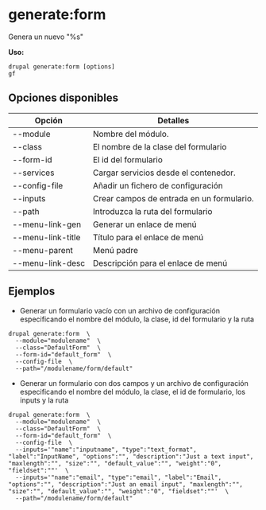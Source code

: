 # generate:form
Genera un nuevo "%s"

**Uso:**
```
drupal generate:form [options]
gf
```

## Opciones disponibles
Opción | Detalles
-------|-------------
--module | Nombre del módulo.
--class | El nombre de la clase del formulario
--form-id | El id del formulario
--services | Cargar servicios desde el contenedor.
--config-file | Añadir un fichero de configuración
--inputs | Crear campos de entrada en un formulario.
--path | Introduzca la ruta del formulario
--menu-link-gen | Generar un enlace de menú
--menu-link-title | Título para el enlace de menú
--menu-parent | Menú padre
--menu-link-desc | Descripción para el enlace de menú

## Ejemplos
* Generar un formulario vacío con un archivo de configuración especificando el nombre del módulo, la clase, id del formulario y la ruta
```
drupal generate:form  \
  --module="modulename"  \
  --class="DefaultForm"  \
  --form-id="default_form"  \
  --config-file  \
  --path="/modulename/form/default"
```
* Generar un formulario con dos campos y un archivo de configuración especificando el nombre del módulo, la clase, el id de formulario, los inputs y la ruta
```
drupal generate:form  \
  --module="modulename"  \
  --class="DefaultForm"  \
  --form-id="default_form"  \
  --config-file  \
  --inputs='"name":"inputname", "type":"text_format", "label":"InputName", "options":"", "description":"Just a text input", "maxlength":"", "size":"", "default_value":"", "weight":"0", "fieldset":""'  \
  --inputs='"name":"email", "type":"email", "label":"Email", "options":"", "description":"Just an email input", "maxlength":"", "size":"", "default_value":"", "weight":"0", "fieldset":""'  \
  --path="/modulename/form/default"
```
